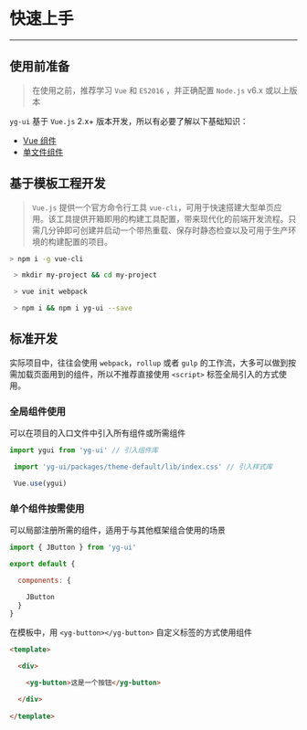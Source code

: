 
# 快速上手

----

## 使用前准备

> 在使用之前，推荐学习 `Vue` 和 `ES2016` ，并正确配置 `Node.js` v6.x 或以上版本

`yg-ui` 基于 `Vue.js` 2.x+ 版本开发，所以有必要了解以下基础知识：
- [Vue 组件](https://cn.vuejs.org/v2/guide/components.html)
- [单文件组件](https://cn.vuejs.org/v2/guide/single-file-components.html)

## 基于模板工程开发

> `Vue.js` 提供一个官方命令行工具 `vue-cli`，可用于快速搭建大型单页应用。该工具提供开箱即用的构建工具配置，带来现代化的前端开发流程。只需几分钟即可创建并启动一个带热重载、保存时静态检查以及可用于生产环境的构建配置的项目。

```bash
> npm i -g vue-cli

 > mkdir my-project && cd my-project

 > vue init webpack

 > npm i && npm i yg-ui --save
```

## 标准开发

实际项目中，往往会使用 `webpack`，`rollup` 或者 `gulp` 的工作流，大多可以做到按需加载页面用到的组件，所以不推荐直接使用 `<script>` 标签全局引入的方式使用。

### 全局组件使用

可以在项目的入口文件中引入所有组件或所需组件

```js
import ygui from 'yg-ui' // 引入组件库

 import 'yg-ui/packages/theme-default/lib/index.css' // 引入样式库

 Vue.use(ygui)
```

### 单个组件按需使用

可以局部注册所需的组件，适用于与其他框架组合使用的场景

```js
import { JButton } from 'yg-ui'

export default {

  components: {

    JButton
  }
}
```

在模板中，用 `<yg-button></yg-button>` 自定义标签的方式使用组件

```html
<template>

  <div>

    <yg-button>这是一个按钮</yg-button>

  </div>
  
</template>
```

